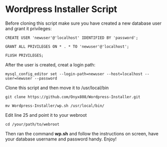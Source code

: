 # Wordpress Installer Script

Before cloning this script make sure you have created a new database user and grant it privileges:

`CREATE USER 'newuser'@'localhost' IDENTIFIED BY 'password';`

`GRANT ALL PRIVILEGES ON * . * TO 'newuser'@'localhost';`

`FLUSH PRIVILEGES;`

After the user is created, creat a login path:

`mysql_config_editor set --login-path=newuser --host=localhost --user=newuser --password`

Clone this script and then move it to /usr/local/bin

`git clone https://github.com/Onyx808/Wordpress-Installer.git`

`mv Wordpress-Installer/wp.sh /usr/local/bin/`

Edit line 25 and point it to your webroot

`cd /your/path/to/webroot`

Then ran the command **wp.sh** and follow the instructions on screen, have your database username and password handy.
Enjoy!
